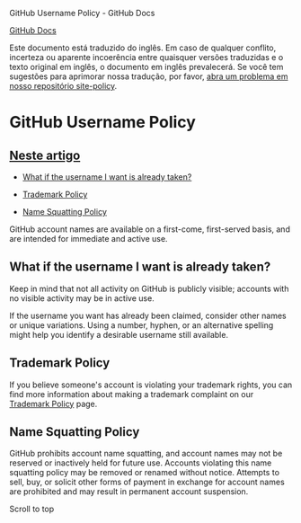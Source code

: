 GitHub Username Policy - GitHub Docs

[](/pt)[GitHub Docs](/pt)

Este documento está traduzido do inglês. Em caso de qualquer conflito, incerteza ou aparente incoerência entre quaisquer versões traduzidas e o texto original em inglês, o documento em inglês prevalecerá. Se você tem sugestões para aprimorar nossa tradução, por favor, [abra um problema em nosso repositório site-policy](https://github.com/github/site-policy/issues).

GitHub Username Policy
==========

[Neste artigo](/github/site-policy/github-username-policy#in-this-article)
----------

* [What if the username I want is already taken?](#what-if-the-username-i-want-is-already-taken)

* [Trademark Policy](#trademark-policy)

* [Name Squatting Policy](#name-squatting-policy)

GitHub account names are available on a first-come, first-served basis, and are intended for immediate and active use.

[](#what-if-the-username-i-want-is-already-taken)What if the username I want is already taken?
----------

Keep in mind that not all activity on GitHub is publicly visible; accounts with no visible activity may be in active use.

If the username you want has already been claimed, consider other names or unique variations. Using a number, hyphen, or an alternative spelling might help you identify a desirable username still available.

[](#trademark-policy)Trademark Policy
----------

If you believe someone's account is violating your trademark rights, you can find more information about making a trademark complaint on our [Trademark Policy](/pt/articles/github-trademark-policy) page.

[](#name-squatting-policy)Name Squatting Policy
----------

GitHub prohibits account name squatting, and account names may not be reserved or inactively held for future use. Accounts violating this name squatting policy may be removed or renamed without notice. Attempts to sell, buy, or solicit other forms of payment in exchange for account names are prohibited and may result in permanent account suspension.

Scroll to top
